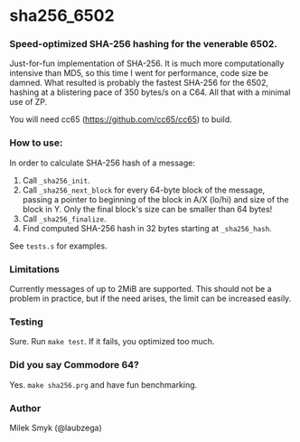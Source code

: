 # sha256_6502
### Speed-optimized SHA-256 hashing for the venerable 6502.

Just-for-fun implementation of SHA-256. It is much more computationally
intensive than MD5, so this time I went for performance, code size be damned.
What resulted is probably the fastest SHA-256 for the 6502, hashing at a
blistering pace of 350 bytes/s on a C64. All that with a minimal use of ZP.
 
You will need cc65 (https://github.com/cc65/cc65) to build.

### How to use:

In order to calculate SHA-256 hash of a message:

1. Call `_sha256_init`.
2. Call `_sha256_next_block` for every 64-byte block of the message, passing a
   pointer to beginning of the block in A/X (lo/hi) and size of the block
   in Y. Only the final block's size can be smaller than 64 bytes!
3. Call `_sha256_finalize`.
4. Find computed SHA-256 hash in 32 bytes starting at `_sha256_hash`.

See `tests.s` for examples.

### Limitations

Currently messages of up to 2MiB are supported. This should not be a
problem in practice, but if the need arises, the limit can be increased easily.

### Testing

Sure. Run `make test`. If it fails, you optimized too much.

### Did you say Commodore 64?

Yes. `make sha256.prg` and have fun benchmarking.


### Author

Milek Smyk (@laubzega)
